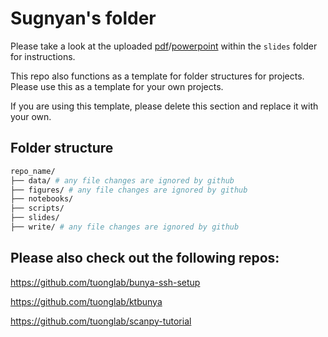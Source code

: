 # Sugnyan's folder

Please take a look at the uploaded [pdf](slides/TuongLab_notebook_managements.pdf)/[powerpoint](slides/TuongLab_notebook_managements.pptx) within the `slides` folder for instructions.

This repo also functions as a template for folder structures for projects. Please use this as a template for your own projects.

If you are using this template, please delete this section and replace it with your own.

## Folder structure

```bash
repo_name/
├── data/ # any file changes are ignored by github
├── figures/ # any file changes are ignored by github
├── notebooks/
├── scripts/
├── slides/
├── write/ # any file changes are ignored by github
```

## Please also check out the following repos:

https://github.com/tuonglab/bunya-ssh-setup

https://github.com/tuonglab/ktbunya

https://github.com/tuonglab/scanpy-tutorial
